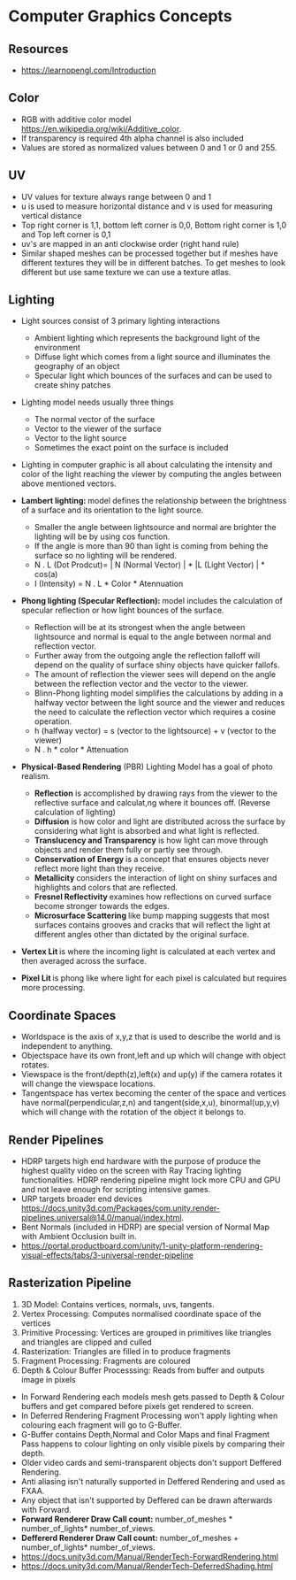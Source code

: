 # Computer Graphics Concepts
## Resources
- https://learnopengl.com/Introduction

## Color
- RGB with additive color model https://en.wikipedia.org/wiki/Additive_color.
- If transparency is required 4th alpha channel is also included
- Values are stored as normalized values between 0 and 1 or 0 and 255.

## UV
- UV values for texture always range between 0 and 1
- u is used to measure horizontal distance and v is used for measuring vertical distance
- Top right corner is 1,1, bottom left corner is 0,0, Bottom right corner is 1,0 and Top left corner is 0,1
- uv's are mapped in an anti clockwise order (right hand rule)
- Similar shaped meshes can be processed together but if meshes have different textures they will be in different batches. To get meshes to look different but use same texture we can use a texture atlas.

## Lighting 
- Light sources consist of 3 primary lighting interactions
  - Ambient lighting which represents the background light of the environment
  - Diffuse light which comes from a light source and illuminates the geography of an object
  - Specular light which bounces of the surfaces and can be used to create shiny patches
- Lighting model needs usually three things 
  - The normal vector of the surface
  - Vector to the viewer of the surface
  - Vector to the light source
  - Sometimes the exact point on the surface is included 
- Lighting in computer graphic is all about calculating the intensity and color of the light reaching the viewer by computing the angles between above mentioned vectors.

- <b>Lambert lighting: </b> model defines the relationship between the brightness of a surface and its orientation to the light source. 
  - Smaller the angle between lightsource and normal are brighter the lighting will be by using cos function. 
  - If the angle is more than 90 than light is coming from behing the surface so no lighting will be rendered. 
  - N . L (Dot Prodcut)= | N (Normal Vector) | * |L (Light Vector) | * cos(a)
  - I (Intensity) = N . L * Color * Atennuation

- <b>Phong lighting (Specular Reflection): </b> model includes the calculation of specular reflection or how light bounces of the surface.

  - Reflection will be at its strongest when the angle between lightsource and normal is equal to the angle between normal and reflection vector. 
  - Further away from the outgoing angle the reflection falloff will depend on the quality of surface shiny objects have quicker fallofs.
  - The amount of reflection the viewer sees will depend on the angle between the reflection vector and the vector to the viewer.
  - Blinn-Phong lighting model simplifies the calculations by adding in a halfway vector between the light source and the viewer and reduces the need to calculate the reflection vector which requires a cosine operation.
  - h (halfway vector) = s (vector to the lightsource) + v (vector to the viewer)
  - N . h * color * Attenuation

- <b>Physical-Based Rendering</b> (PBR) Lighting Model has a goal of photo realism.

  - <b>Reflection</b> is accomplished by drawing rays from the viewer to the reflective surface and calculat,ng where it bounces off. (Reverse calculation of lighting)
  - <b>Diffusion</b> is how color and light are distributed across the surface by considering what light is absorbed and what light is reflected.
  - <b>Translucency and Transparency</b> is how light can move through objects and render them fully or partly see through.
  - <b> Conservation of Energy </b> is a concept that ensures objects never reflect more light than they receive.
  - <b> Metallicity </b> considers the interaction of light on shiny surfaces and highlights and colors that are reflected.
  - <b> Fresnel Reflectivity </b> examines how reflections on curved surface become stronger towards the edges.
  - <b> Microsurface Scattering </b> like bump mapping suggests that most surfaces contains grooves and cracks that will reflect the light at different angles other than dictated by the original surface.


- <b> Vertex Lit </b> is where the incoming light is calculated at each vertex and then averaged across the surface.
- <b>Pixel Lit </b> is phong like where light for each pixel is calculated but requires more processing.

## Coordinate Spaces
- Worldspace is the axis of x,y,z that is used to describe the world and is independent to anything.
- Objectspace have its own front,left and up which will change with object rotates.
- Viewspace is the front/depth(z),left(x) and up(y) if the camera rotates it will change the viewspace locations.
- Tangentspace has vertex becoming the center of the space and vertices have normal(perpendicular,z,n) and tangent(side,x,u), binormal(up,y,v) which will change with the rotation of the object it belongs to.


## Render Pipelines
- HDRP targets high end hardware with the purpose of produce the highest quality video on the screen with Ray Tracing lighting functionalities. HDRP rendering pipeline might lock more CPU and GPU and not leave enough for scripting intensive games.
- URP targets broader end devices https://docs.unity3d.com/Packages/com.unity.render-pipelines.universal@14.0/manual/index.html.
- Bent Normals (included in HDRP) are special version of Normal Map with Ambient Occlusion built in.
- https://portal.productboard.com/unity/1-unity-platform-rendering-visual-effects/tabs/3-universal-render-pipeline
## Rasterization Pipeline

1. 3D Model: Contains vertices, normals, uvs, tangents.
2. Vertex Processing: Computes normalised coordinate space of the vertices
3. Primitive Processing: Vertices are grouped in primitives like triangles and triangles are clipped and culled
4. Rasterization: Triangles are filled in to produce fragments
5. Fragment Processing: Fragments are coloured
6. Depth & Colour Buffer Processsing: Reads from buffer and outputs image in pixels

- In Forward Rendering each models mesh gets passed to Depth & Colour buffers and get compared before pixels get rendered to screen.
- In Deferred Rendering Fragment Processing won't apply lighting when colouring each fragment will go to G-Buffer.
- G-Buffer contains Depth,Normal and Color Maps and final Fragment Pass happens to colour lighting on only visible pixels by comparing their depth.
- Older video cards and semi-transparent objects don't support Deffered Rendering.
- Anti aliasing isn't naturally supported in Deffered Rendering and used as FXAA.
- Any object that isn't supported by Deffered can be drawn afterwards with Forward.
- <b>Forward Renderer Draw Call count:</b>  number_of_meshes * number_of_lights* number_of_views.
- <b>Deffererd Renderer Draw Call count:</b> number_of_meshes + number_of_lights* number_of_views.
- https://docs.unity3d.com/Manual/RenderTech-ForwardRendering.html
- https://docs.unity3d.com/Manual/RenderTech-DeferredShading.html